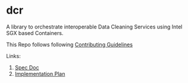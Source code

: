 # dcr
A library to orchestrate interoperable Data Cleaning Services using Intel SGX based Containers.

This Repo follows following [Contributing Guidelines](https://github.com/qascade/dcr/blob/main/CONTRIBUTING.md)

Links: 
1. [Spec Doc](https://www.notion.so/Clean-Room-Spec-Doc-f606d90163ff4ca9b14bae92c0db328d?d=78e16509ae124e7db6777a751a72cbb3#6e16fc663e0147f6b844030c4ce9fac8)
2. [Implementation Plan](https://www.notion.so/Implementation-Plan-e105e6e1a2d94d4ba6547cab5705ab20?pvs=4)
